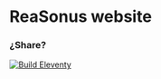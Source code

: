 # ReaSonus website

### ¿Share?

[![Build Eleventy](https://github.com/navelpluisje/reasonus/actions/workflows/build.yml/badge.svg)](https://github.com/navelpluisje/reasonus/actions/workflows/build.yml)
